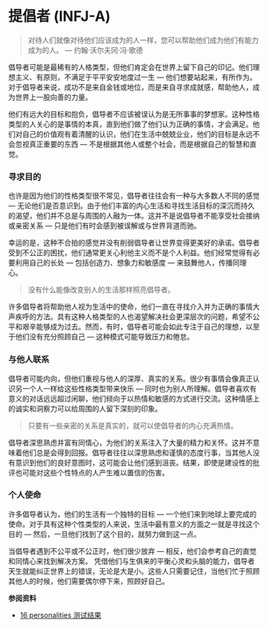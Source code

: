 # 提倡者 (INFJ-A)


> 对待人们就像对待他们应该成为的人一样，您可以帮助他们成为他们有能力成为的人。 — 约翰·沃尔夫冈·冯·歌德

倡导者可能是最稀有的人格类型，但他们肯定会在世界上留下自己的印记。他们理想主义、有原则，不满足于平平安安地度过一生 — 他们想要站起来，有所作为。对于倡导者来说，成功不是来自金钱或地位，而是来自寻求成就感，帮助他人，成为世界上一股向善的力量。

他们有远大的目标和抱负，倡导者不应该被误认为是无所事事的梦想家。这种性格类型的人关心的是事情的本真，直到他们做了他们认为正确的事情，才会满足。他们对自己的价值观有着清醒的认识，他们在生活中兢兢业业，他们的目标是永远不会忽视真正重要的东西 — 不是根据其他人或整个社会，而是根据自己的智慧和直觉。

### 寻求目的

也许是因为他们的性格类型很不常见，倡导者往往会有一种与大多数人不同的感觉 — 无论他们是否意识到。由于他们丰富的内心生活和寻找生活目标的深沉而持久的渴望，他们并不总是与周围的人融为一体。这并不是说倡导者不能享受社会接纳或亲密关系 — 只是他们有时会感到被误解或与世界背道而驰。 

幸运的是，这种不合拍的感觉并没有削弱倡导者让世界变得更美好的承诺。倡导者受到不公正的困扰，他们通常更关心利他主义而不是个人利益。他们经常觉得有必要利用自己的长处 — 包括创造力、想象力和敏感度 — 来鼓舞他人，传播同理心。

> 没有什么能像改变别人的生活那样照亮倡导者。

许多倡导者将帮助他人视为生活中的使命，他们一直在寻找介入并为正确的事情大声疾呼的方法。具有这种人格类型的人也渴望解决社会更深层次的问题，希望不公平和艰辛能够成为过去。然而，有时，倡导者可能会如此专注于自己的理想，以至于他们没有充分照顾自己 — 这种模式可能导致压力和倦怠。

### 与他人联系

倡导者可能内向，但他们重视与他人的深厚、真实的关系。很少有事情会像真正认识另一个人一样给这些性格类型带来快乐 — 同时也为别人所理解。倡导者喜欢有意义的对话远远超过闲聊，他们倾向于以热情和敏感的方式进行交流。这种情感上的诚实和洞察力可以给周围的人留下深刻的印象。

> 只要有一些亲密的关系是真实的，就可以使倡导者的内心充满热情。

倡导者深思熟虑并富有同情心，为他们的关系注入了大量的精力和关怀。这并不意味着他们总是会得到回报。倡导者往往以深思熟虑和谨慎的态度行事，当其他人没有意识到他们的良好意图时，这可能会让他们感到沮丧。结果，即使是建设性的批评也可能对这些个性特点的人产生难以置信的伤害。

### 个人使命

许多倡导者认为，他们的生活有一个独特的目标 — 一个他们来到地球上要完成的使命。对于具有这种个性类型的人来说，生活中最有意义的方面之一就是寻找这个目的 — 然后，一旦他们找到了这个目的，就努力做到这一点。

当倡导者遇到不公平或不公正时，他们很少放弃 — 相反，他们会参考自己的直觉和同情心来找到解决方案。 凭借他们与生俱来的平衡心灵和头脑的能力，倡导者天生就能纠正世界上的错误，无论是大是小。这些人只需要记住，当他们忙于照顾其他人的时候，他们需要偶尔停下来，照顾好自己。

**参阅资料**

- [16 personalities 测试结果](https://www.16personalities.com/ch/%E7%BB%93%E6%9E%9C/infj-a/x/qlo4953ix)

